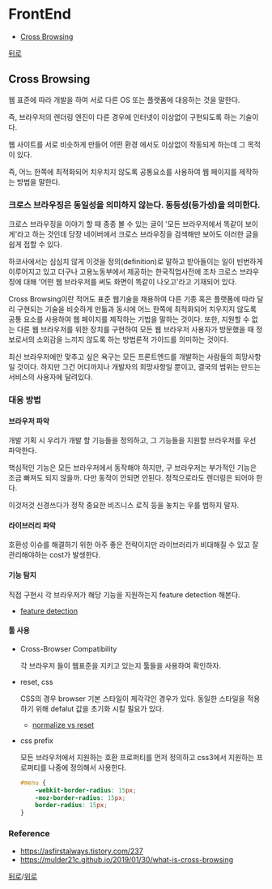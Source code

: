# FrontEnd

* [Cross Browsing](#cross-browsing)

[뒤로](https://github.com/SeongYongLee/TIL)

## Cross Browsing

웹 표준에 따라 개발을 하여 서로 다른 OS 또는 플랫폼에 대응하는 것을 말한다.

즉, 브라우저의 렌더링 엔진이 다른 경우에 인터넷이 이상없이 구현되도록 하는 기술이다.

웹 사이트를 서로 비슷하게 만들어 어떤 환경 에서도 이상없이 작동되게 하는데 그 목적이 있다.

즉, 어느 한쪽에 최적화되어 치우치지 않도록 공통요소를 사용하여 웹 페이지를 제작하는 방법을 말한다.

### 크로스 브라우징은 동일성을 의미하지 않는다. 동등성(등가성)을 의미한다.

크로스 브라우징을 이야기 할 때 종종 볼 수 있는 글이 '모든 브라우저에서 똑같이 보이게'라고 하는 것인데 당장 네이버에서 크로스 브라우징을 검색해만 보아도 이러한 글을 쉽게 접할 수 있다.

하코사에서는 심심치 않게 이것을 정의(definition)로 말하고 받아들이는 일이 빈번하게 이루어지고 있고 더구나 고용노동부에서 제공하는 한국직업사전에 조차 크로스 브라우징에 대해 '어떤 웹 브라우저를 써도 화면이 똑같이 나오고'라고 기재되어 있다.

Cross Browsing이란 적어도 표준 웹기술을 채용하여 다른 기종 혹은 플랫폼에 따라 달리 구현되는 기술을 비슷하게 만듦과 동시에 어느 한쪽에 최적화되어 치우지지 않도록 공통 요소를 사용하여 웹 페이지를 제작하는 기법을 말하는 것이다. 또한, 지원할 수 없는 다른 웹 브라우저를 위한 장치를 구현하여 모든 웹 브라우저 사용자가 방문했을 때 정보로서의 소외감을 느끼지 않도록 하는 방법론적 가이드를 의미하는 것이다.

최신 브라우저에만 맞추고 싶은 욕구는 모든 프론트엔드를 개발하는 사람들의 희망사항일 것이다. 하지만 그건 어디까지나 개발자의 희망사항일 뿐이고, 결국의 범위는 만드는 서비스의 사용자에 달려있다.

### 대응 방법

#### 브라우저 파악

개발 기획 시 우리가 개발 할 기능들을 정의하고, 그 기능들을 지원할 브라우저를 우선 파악한다.

핵심적인 기능은 모든 브라우저에서 동작해야 하지만, 구 브라우저는 부가적인 기능은 조금 빠져도 되지 않을까. 다만 동작이 안되면 안된다. 정적으로라도 렌더링은 되어야 한다.

이것저것 신경쓰다가 정작 중요한 비즈니스 로직 등을 놓치는 우를 범하지 말자.

#### 라이브러리 파악

호환성 이슈를 해결하기 위한 아주 좋은 전략이지만 라이브러리가 비대해질 수 있고 잘 관리해야하는 cost가 발생한다.

#### 기능 탐지

직접 구현시 각 브라우저가 해당 기능을 지원하는지 feature detection 해본다.

- [feature detection]()

#### 툴 사용

- Cross-Browser Compatibility

    각 브라우저 들이 웹표준을 지키고 있는지 툴들을 사용하여 확인하자.

- reset, css

    CSS의 경우 browser 기본 스타일이 제각각인 경우가 있다. 동일한 스타일을 적용하기 위해 defalut 값을 초기화 시킬 필요가 있다.
    
    - [normalize vs reset]()

- css prefix

    모든 브라우저에서 지원하는 호환 프로퍼티를 먼저 정의하고 css3에서 지원하는 프로퍼티를 나중에 정의해서 사용한다.

    ```css
    #menu {
        -webkit-border-radius: 15px;
        -moz-border-radius: 15px;
        border-radius: 15px;
    }
    ```

### Reference
- https://asfirstalways.tistory.com/237
- https://mulder21c.github.io/2019/01/30/what-is-cross-browsing

[뒤로](https://github.com/SeongYongLee/TIL)/[위로](#frontend)